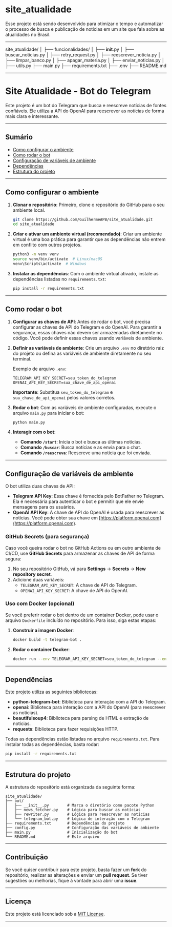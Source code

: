 # site_atualidade
Esse projeto está sendo desenvolvido para otimizar o tempo e automatizar o processo de busca e publicação de noticias em um site que fala sobre as atualidades no Brasil. 

---
site_atualidade/
│
├── funcionalidades/
│   ├── __init__.py
│   ├── buscar_noticias.py
│   ├── retry_request.py
│   ├── reescrever_noticia.py
│   ├── limpar_banco.py
│   ├── apagar_materia.py
│   ├── enviar_noticias.py
│
├── utils.py
├── main.py
├── requirements.txt
├── .env
├── README.md

---

# **Site Atualidade - Bot do Telegram**

Este projeto é um bot do Telegram que busca e reescreve notícias de fontes confiáveis. Ele utiliza a API do OpenAI para reescrever as notícias de forma mais clara e interessante.

---

## **Sumário**

- [Como configurar o ambiente](#como-configurar-o-ambiente)
- [Como rodar o bot](#como-rodar-o-bot)
- [Configuração de variáveis de ambiente](#configuração-de-variáveis-de-ambiente)
- [Dependências](#dependências)
- [Estrutura do projeto](#estrutura-do-projeto)

---

## **Como configurar o ambiente**

1. **Clonar o repositório**:
   Primeiro, clone o repositório do GitHub para o seu ambiente local.
   ```bash
   git clone https://github.com/GuilhermeAPB/site_atualidade.git
   cd site_atualidade
   ```

2. **Criar e ativar um ambiente virtual (recomendado)**:
   Criar um ambiente virtual é uma boa prática para garantir que as dependências não entrem em conflito com outros projetos.
   ```bash
   python3 -m venv venv
   source venv/bin/activate  # Linux/macOS
   venv\Scripts\activate  # Windows
   ```

3. **Instalar as dependências**:
   Com o ambiente virtual ativado, instale as dependências listadas no `requirements.txt`:
   ```bash
   pip install -r requirements.txt
   ```

---

## **Como rodar o bot**

1. **Configurar as chaves de API**:
   Antes de rodar o bot, você precisa configurar as chaves de API do Telegram e do OpenAI. Para garantir a segurança, essas chaves não devem ser armazenadas diretamente no código. Você pode definir essas chaves usando variáveis de ambiente.

2. **Definir as variáveis de ambiente**:
   Crie um arquivo `.env` no diretório raiz do projeto ou defina as variáveis de ambiente diretamente no seu terminal.

   Exemplo de arquivo `.env`:
   ```
   TELEGRAM_API_KEY_SECRET=seu_token_do_telegram
   OPENAI_API_KEY_SECRET=sua_chave_de_api_openai
   ```

   **Importante**: Substitua `seu_token_do_telegram` e `sua_chave_de_api_openai` pelos valores corretos.

3. **Rodar o bot**:
   Com as variáveis de ambiente configuradas, execute o arquivo `main.py` para iniciar o bot:
   ```bash
   python main.py
   ```

4. **Interagir com o bot**:
   - **Comando `/start`**: Inicia o bot e busca as últimas notícias.
   - **Comando `/buscar`**: Busca notícias e as envia para o chat.
   - **Comando `/reescreva`**: Reescreve uma notícia que foi enviada.

---

## **Configuração de variáveis de ambiente**

O bot utiliza duas chaves de API:

- **Telegram API Key**: Essa chave é fornecida pelo BotFather no Telegram. Ela é necessária para autenticar o bot e permitir que ele envie mensagens para os usuários.
- **OpenAI API Key**: A chave de API do OpenAI é usada para reescrever as notícias. Você pode obter sua chave em [https://platform.openai.com](https://platform.openai.com).

### **GitHub Secrets (para segurança)**

Caso você queira rodar o bot no GitHub Actions ou em outro ambiente de CI/CD, use **GitHub Secrets** para armazenar as chaves de API de forma segura:

1. No seu repositório GitHub, vá para **Settings** → **Secrets** → **New repository secret**.
2. Adicione duas variáveis:
   - `TELEGRAM_API_KEY_SECRET`: A chave de API do Telegram.
   - `OPENAI_API_KEY_SECRET`: A chave de API do OpenAI.

### **Uso com Docker (opcional)**

Se você preferir rodar o bot dentro de um container Docker, pode usar o arquivo `Dockerfile` incluído no repositório. Para isso, siga estas etapas:

1. **Construir a imagem Docker**:
   ```bash
   docker build -t telegram-bot .
   ```

2. **Rodar o container Docker**:
   ```bash
   docker run --env TELEGRAM_API_KEY_SECRET=seu_token_do_telegram --env OPENAI_API_KEY_SECRET=sua_chave_de_api_openai telegram-bot
   ```

---

## **Dependências**

Este projeto utiliza as seguintes bibliotecas:

- **python-telegram-bot**: Biblioteca para interação com a API do Telegram.
- **openai**: Biblioteca para interação com a API do OpenAI (para reescrever as notícias).
- **beautifulsoup4**: Biblioteca para parsing de HTML e extração de notícias.
- **requests**: Biblioteca para fazer requisições HTTP.

Todas as dependências estão listadas no arquivo `requirements.txt`. Para instalar todas as dependências, basta rodar:

```bash
pip install -r requirements.txt
```

---

## **Estrutura do projeto**

A estrutura do repositório está organizada da seguinte forma:

```
site_atualidade/
├── bot/
│   ├── __init__.py        # Marca o diretório como pacote Python
│   ├── news_fetcher.py    # Lógica para buscar as notícias
│   ├── rewriter.py        # Lógica para reescrever as notícias
│   └── telegram_bot.py    # Lógica de interação com o Telegram
├── requirements.txt       # Dependências do projeto
├── config.py              # Configuração das variáveis de ambiente
├── main.py                # Inicialização do bot
└── README.md              # Este arquivo
```

---

## **Contribuição**

Se você quiser contribuir para este projeto, basta fazer um **fork** do repositório, realizar as alterações e enviar um **pull request**. Se tiver sugestões ou melhorias, fique à vontade para abrir uma **issue**.

---

## **Licença**

Este projeto está licenciado sob a [MIT License](LICENSE).

---

